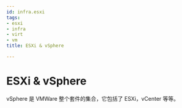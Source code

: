 ```yaml
---
id: infra.esxi
tags:
- esxi
- infra
- virt
- vm
title: ESXi & vSphere

---
```



# ESXi & vSphere
vSphere 是 VMWare 整个套件的集合，它包括了 ESXi，vCenter 等等。

